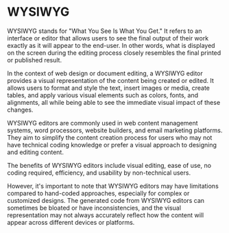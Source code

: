# WYSIWYG

WYSIWYG stands for "What You See Is What You Get." It refers to an interface or editor that allows users to see the final output of their work exactly as it will appear to the end-user. In other words, what is displayed on the screen during the editing process closely resembles the final printed or published result.

In the context of web design or document editing, a WYSIWYG editor provides a visual representation of the content being created or edited. It allows users to format and style the text, insert images or media, create tables, and apply various visual elements such as colors, fonts, and alignments, all while being able to see the immediate visual impact of these changes.

WYSIWYG editors are commonly used in web content management systems, word processors, website builders, and email marketing platforms. They aim to simplify the content creation process for users who may not have technical coding knowledge or prefer a visual approach to designing and editing content.

The benefits of WYSIWYG editors include visual editing, ease of use, no coding required, efficiency, and usability by non-technical users.

However, it's important to note that WYSIWYG editors may have limitations compared to hand-coded approaches, especially for complex or customized designs. The generated code from WYSIWYG editors can sometimes be bloated or have inconsistencies, and the visual representation may not always accurately reflect how the content will appear across different devices or platforms.
